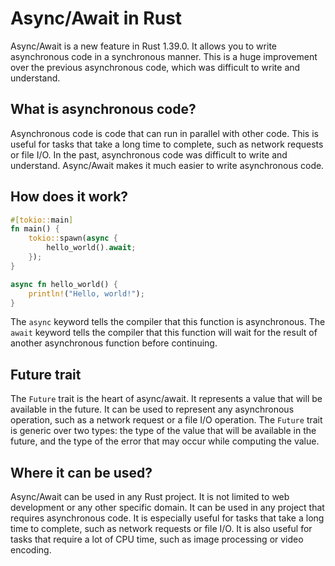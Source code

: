 # Async/Await in Rust

Async/Await is a new feature in Rust 1.39.0. It allows you to write asynchronous code in a synchronous manner. This is a huge improvement over the previous asynchronous code, which was difficult to write and understand.


## What is asynchronous code?

Asynchronous code is code that can run in parallel with other code. This is useful for tasks that take a long time to complete, such as network requests or file I/O. In the past, asynchronous code was difficult to write and understand. Async/Await makes it much easier to write asynchronous code.

## How does it work?

```rust
#[tokio::main]
fn main() {
    tokio::spawn(async {
        hello_world().await;
    });
}

async fn hello_world() {
    println!("Hello, world!");
}
```

The `async` keyword tells the compiler that this function is asynchronous. The `await` keyword tells the compiler that this function will wait for the result of another asynchronous function before continuing.


## Future trait

The `Future` trait is the heart of async/await. It represents a value that will be available in the future. It can be used to represent any asynchronous operation, such as a network request or a file I/O operation. The `Future` trait is generic over two types: the type of the value that will be available in the future, and the type of the error that may occur while computing the value.


## Where it can be used?

Async/Await can be used in any Rust project. It is not limited to web development or any other specific domain. It can be used in any project that requires asynchronous code. It is especially useful for tasks that take a long time to complete, such as network requests or file I/O. It is also useful for tasks that require a lot of CPU time, such as image processing or video encoding. 